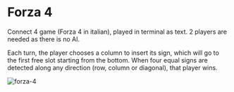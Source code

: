 # Forza 4
Connect 4 game (Forza 4 in italian), played in terminal as text.
2 players are needed as there is no AI.

Each turn, the player chooses a column to insert its sign, which will go to the first free slot starting from the bottom.
When four equal signs are detected along any direction (row, column or diagonal), that player wins.

![forza-4](https://github.com/simomura95/forza-4/assets/134875169/bb5c304d-8766-4ea5-b6e1-8049f2b44ccf)
